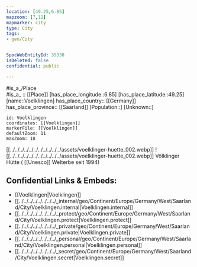 ```yaml
---
location: [49.25,6.85] 
mapzoom: [7,12] 
mapmarker: city 
type: City
tags:
- geo/City


SpocWebEntityId: 35338
isDeleted: false
confidential: public

---
```

#is_a_/Place  
#is_a_ :: [[Place]] 
[has_place_longitude::6.85] 
[has_place_latitude::49.25] 
[name::Voelklingen] 
has_place_country:: [[Germany]]  
has_place_province:: [[Saarland]] 
[Population::] 
[Unknown::] 


```leaflet
id: Voelklingen
coordinates: [[Voelklingen]] 
markerFile: [[Voelklingen]] 
defaultZoom: 11 
maxZoom: 18
```


[[../../../../../../../../../../../assets/voelklinger-huette_002.webp]] 
![[../../../../../../../../../../../assets/voelklinger-huette_002.webp]] 
Völklinger Hütte ( [[Unesco]] Welterbe seit 1994) 
## Confidential Links & Embeds: 
- [[Voelklingen|Voelklingen]]  
- [[../../../../../../../../_internal/geo/Continent/Europe/Germany/West/Saarland/City/Voelklingen.internal|Voelklingen.internal]] 
- [[../../../../../../../../_protect/geo/Continent/Europe/Germany/West/Saarland/City/Voelklingen.protect|Voelklingen.protect]] 
- [[../../../../../../../../_private/geo/Continent/Europe/Germany/West/Saarland/City/Voelklingen.private|Voelklingen.private]] 
- [[../../../../../../../../_personal/geo/Continent/Europe/Germany/West/Saarland/City/Voelklingen.personal|Voelklingen.personal]] 
- [[../../../../../../../../_secret/geo/Continent/Europe/Germany/West/Saarland/City/Voelklingen.secret|Voelklingen.secret]] 
